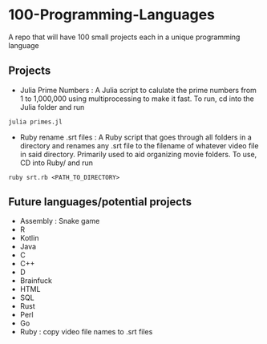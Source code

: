 # 100-Programming-Languages
 A repo that will have 100 small projects each in a unique programming language

## Projects
- Julia Prime Numbers : A Julia script to calulate the prime numbers from 1 to 1,000,000 using multiprocessing to make it fast.
To run, cd into the Julia folder and run 
```sh
julia primes.jl
```
- Ruby rename .srt files : A Ruby script that goes through all folders in a directory and renames any .srt file to the filename of whatever video file in said directory.
Primarily used to aid organizing movie folders. To use, CD into Ruby/ and run
```
ruby srt.rb <PATH_TO_DIRECTORY>
```

## 

## Future languages/potential projects
- Assembly : Snake game
- R
- Kotlin
- Java
- C
- C++
- D
- Brainfuck
- HTML
- SQL
- Rust
- Perl
- Go
- Ruby : copy video file names to .srt files
